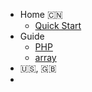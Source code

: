 <!-- docs/_sidebar.md -->

* Home :cn:
   * [Quick Start](README.md "The greatest guide in the world")
* Guide
   * [PHP](/php/README.md "php")
   * [array](/php/guide.md "php")
* :us:, :uk:
* 